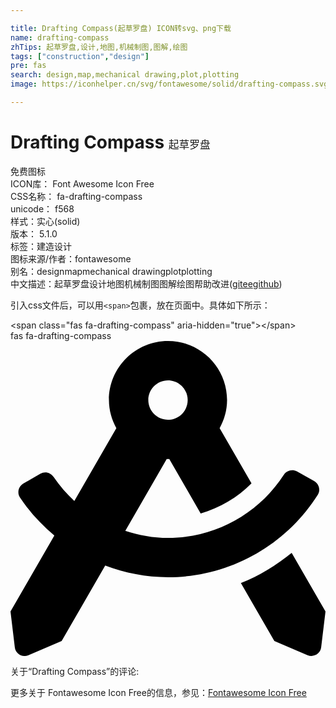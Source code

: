 ```yaml
---

title: Drafting Compass(起草罗盘) ICON转svg、png下载
name: drafting-compass
zhTips: 起草罗盘,设计,地图,机械制图,图解,绘图
tags: ["construction","design"]
pre: fas
search: design,map,mechanical drawing,plot,plotting
image: https://iconhelper.cn/svg/fontawesome/solid/drafting-compass.svg

---
```


# Drafting Compass  <small style="font-size: 60%;font-weight: 100">起草罗盘</small>


<div class="detail-page">
<p>
<span><span class="badge-success badge">免费图标</span> </span>
<br/>
<span>
ICON库：
<span class="badge-secondary badge">Font Awesome Icon Free</span> 
</span>
<br/>
<span>
CSS名称：
<span class="badge-secondary badge">fa-drafting-compass</span> 
</span>
<br/>
<span>
unicode：
<span class="badge-secondary badge">f568</span> 
<copy-btn content='f568' btn-title=""></copy-btn>
<copy-btn :content='String.fromCodePoint(parseInt("f568", 16))' btn-title="复制U"></copy-btn>
</span><br/><span>样式：<span class="badge-light badge">实心(solid)</span></span>
<br/>
<span>
版本：
<span class="badge-secondary badge">5.1.0</span> 
</span><br/><span>标签：<span class="badge-light badge"><router-link to="/tags/construction.html">建造</router-link></span><span class="badge-light badge"><router-link to="/tags/design.html">设计</router-link></span></span>
<br/>
<span>图标来源/作者：<span class="badge-light badge">fontawesome</span></span> 
<br/>
<span>别名：<span class="badge-light badge">design</span><span class="badge-light badge">map</span><span class="badge-light badge">mechanical drawing</span><span class="badge-light badge">plot</span><span class="badge-light badge">plotting</span></span><br/><span class="zh-detail">中文描述：<span class="badge-primary badge">起草罗盘</span><span class="badge-primary badge">设计</span><span class="badge-primary badge">地图</span><span class="badge-primary badge">机械制图</span><span class="badge-primary badge">图解</span><span class="badge-primary badge">绘图</span><span class="help-link"><span>帮助改进</span>(<a href="https://gitee.com/liuwave/icon-helper/edit/master/json/fontawesome/solid/drafting-compass.json" target="_blank" rel="noopener noreferrer">gitee</a><a href="https://github.com/liuwave/icon-helper/edit/master/json/fontawesome/solid/drafting-compass.json" target="_blank" rel="noopener noreferrer">github</a></span>)</span><br/>
</p>
</div>
<div class="alert alert-dark">
  <i class="fas fa-drafting-compass fa-xs"></i>
  <i class="fas fa-drafting-compass fa-sm"></i>
  <i class="fas fa-drafting-compass fa-lg"></i>
  <i class="fas fa-drafting-compass fa-2x"></i>
  <i class="fas fa-drafting-compass fa-3x"></i>
  <i class="fas fa-drafting-compass fa-5x"></i>
  <i class="fas fa-drafting-compass fa-7x"></i>
</div>
<div>
  <p>引入css文件后，可以用<code>&lt;span&gt;</code>包裹，放在页面中。具体如下所示：    
  </p>
  <div class="alert alert-primary" style="font-size: 14px">
    &lt;span class="fas fa-drafting-compass" aria-hidden="true"&gt;&lt;/span&gt;
    <copy-btn content='<span class="fas fa-drafting-compass" aria-hidden="true"></span>'></copy-btn>
  </div>
  <div class="alert alert-secondary">
    <i class="fas fa-drafting-compass"
    style="font-size: 24px"
    aria-hidden="true"></i> fas fa-drafting-compass
    <copy-btn content="fas fa-drafting-compass" btn-title="复制图标名称"></copy-btn>
  </div>
</div>
<div id="svg" class="svg-wrap">
<svg xmlns="http://www.w3.org/2000/svg" viewBox="0 0 512 512"><path d="M457.01 344.42c-25.05 20.33-52.63 37.18-82.54 49.05l54.38 94.19 53.95 23.04c9.81 4.19 20.89-2.21 22.17-12.8l7.02-58.25-54.98-95.23zm42.49-94.56c4.86-7.67 1.89-17.99-6.05-22.39l-28.07-15.57c-7.48-4.15-16.61-1.46-21.26 5.72C403.01 281.15 332.25 320 256 320c-23.93 0-47.23-4.25-69.41-11.53l67.36-116.68c.7.02 1.34.21 2.04.21s1.35-.19 2.04-.21l51.09 88.5c31.23-8.96 59.56-25.75 82.61-48.92l-51.79-89.71C347.39 128.03 352 112.63 352 96c0-53.02-42.98-96-96-96s-96 42.98-96 96c0 16.63 4.61 32.03 12.05 45.66l-68.3 118.31c-12.55-11.61-23.96-24.59-33.68-39-4.79-7.1-13.97-9.62-21.38-5.33l-27.75 16.07c-7.85 4.54-10.63 14.9-5.64 22.47 15.57 23.64 34.69 44.21 55.98 62.02L0 439.66l7.02 58.25c1.28 10.59 12.36 16.99 22.17 12.8l53.95-23.04 70.8-122.63C186.13 377.28 220.62 384 256 384c99.05 0 190.88-51.01 243.5-134.14zM256 64c17.67 0 32 14.33 32 32s-14.33 32-32 32-32-14.33-32-32 14.33-32 32-32z"/></svg>
</div>
<detail full-name='fa-drafting-compass'></detail>
<div>
<p>关于“Drafting Compass”的评论:</p>
</div>
<Vssue title="关于“Drafting Compass”的评论" ></Vssue>    
<div><p>更多关于  Fontawesome Icon Free的信息，参见：<a target="_blank" href="https://iconhelper.cn/fontawesome.html">Fontawesome Icon Free</a>
</p></div>

